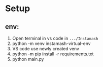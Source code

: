 # Setup
## env:
1. Open terminal in vs code in `.../Instamash`
2. python -m venv instamash-virtual-env
3. VS code use newly created venv
5. python -m pip install -r requirements.txt
7. python main.py